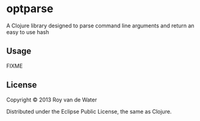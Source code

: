 # optparse

A Clojure library designed to parse command line arguments and return an easy to use hash

## Usage

FIXME

## License

Copyright © 2013 Roy van de Water

Distributed under the Eclipse Public License, the same as Clojure.
